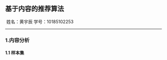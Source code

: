 ## **基于内容的推荐算法**

​																																				姓名：黄宇辰     学号：10185102253

------

### 1.内容分析

#### 1.1 样本集
